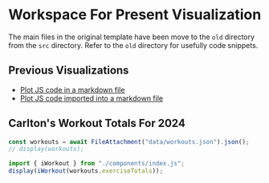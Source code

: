 # Workspace For Present Visualization

The main files in the original template have been move to the `old`
directory from the `src` directory.
Refer to the `old` directory for usefully code snippets.

## Previous Visualizations

- [Plot JS code in a markdown file](ex1)
- [Plot JS code imported into a markdown file](ex2)

## Carlton's Workout Totals For 2024

```js
const workouts = await FileAttachment("data/workouts.json").json();
// display(workouts);
```

```js
import { iWorkout } from "./components/index.js";
display(iWorkout(workouts.exerciseTotals));
```
